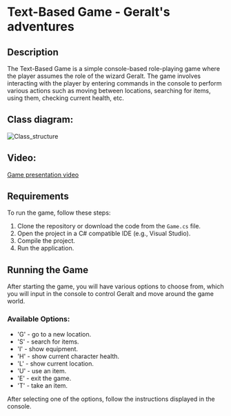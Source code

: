 # Text-Based Game - Geralt's adventures

## Description

The Text-Based Game is a simple console-based role-playing game where the player assumes the role of the wizard Geralt. The game involves interacting with the player by entering commands in the console to perform various actions such as moving between locations, searching for items, using them, checking current health, etc.

## Class diagram:
![Class_structure](https://github.com/PiotrStus/TextGame/assets/158161675/a9ce5e9c-5062-42c1-8bbd-ed857f0c12dc)

## Video:
[Game presentation video](https://youtu.be/BPYav-x6gc4)

## Requirements

To run the game, follow these steps:

1. Clone the repository or download the code from the `Game.cs` file.
2. Open the project in a C# compatible IDE (e.g., Visual Studio).
3. Compile the project.
4. Run the application.

## Running the Game

After starting the game, you will have various options to choose from, which you will input in the console to control Geralt and move around the game world.

### Available Options:

- 'G' - go to a new location.
- 'S' - search for items.
- 'I' - show equipment.
- 'H' - show current character health.
- 'L' - show current location.
- 'U' - use an item.
- 'E' - exit the game.
- 'T' - take an item.

After selecting one of the options, follow the instructions displayed in the console.

